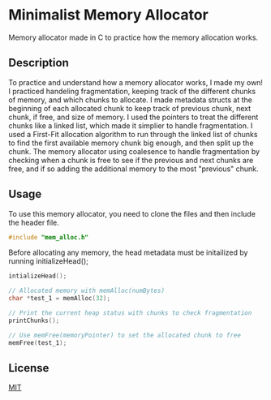 # Minimalist Memory Allocator

Memory allocator made in C to practice how the memory allocation works.

## Description

To practice and understand how a memory allocator works, I made my own! I practiced handeling fragmentation, keeping track of the different chunks of memory, and which chunks to allocate. I made metadata structs at the beginning of each allocated chunk to keep track of previous chunk, next chunk, if free, and size of memory. I used the pointers to treat the different chunks like a linked list, which made it simplier to handle fragmentation. I used a First-Fit allocation algorithm to run through the linked list of chunks to find the first available memory chunk big enough, and then split up the chunk. The memory allocator using coalesence to handle fragmentation by checking when a chunk is free to see if the previous and next chunks are free, and if so adding the additional memory to the most "previous" chunk.

## Usage

To use this memory allocator, you need to clone the files and then include the header file.

```c
#include "mem_alloc.h"
```

Before allocating any memory, the head metadata must be initailized by running initializeHead();

```c
intializeHead();

// Allocated memory with memAlloc(numBytes)
char *test_1 = memAlloc(32);

// Print the current heap status with chunks to check fragmentation
printChunks();

// Use memFree(memoryPointer) to set the allocated chunk to free 
memFree(test_1);
```

## License 

[MIT](https://choosealicense.com/licenses/mit/)